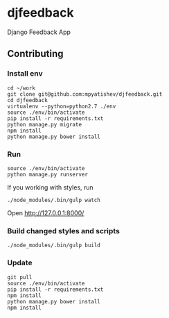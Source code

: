 djfeedback
==========

Django Feedback App

## Contributing
### Install env
```
cd ~/work
git clone git@github.com:mpyatishev/djfeedback.git
cd djfeedback
virtualenv --python=python2.7 ./env
source ./env/bin/activate
pip install -r requirements.txt
python manage.py migrate
npm install
python manage.py bower install
```

### Run
```
source ./env/bin/activate
python manage.py runserver
```
If you working with styles, run
```
./node_modules/.bin/gulp watch
```
Open http://127.0.0.1:8000/

### Build changed styles and scripts
```
./node_modules/.bin/gulp build
```

### Update
```
git pull
source ./env/bin/activate
pip install -r requirements.txt
npm install
python manage.py bower install
npm install
```
